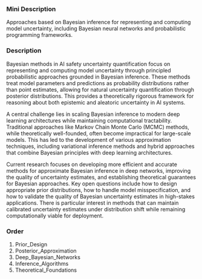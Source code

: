 ### Mini Description

Approaches based on Bayesian inference for representing and computing model uncertainty, including Bayesian neural networks and probabilistic programming frameworks.

### Description

Bayesian methods in AI safety uncertainty quantification focus on representing and computing model uncertainty through principled probabilistic approaches grounded in Bayesian inference. These methods treat model parameters and predictions as probability distributions rather than point estimates, allowing for natural uncertainty quantification through posterior distributions. This provides a theoretically rigorous framework for reasoning about both epistemic and aleatoric uncertainty in AI systems.

A central challenge lies in scaling Bayesian inference to modern deep learning architectures while maintaining computational tractability. Traditional approaches like Markov Chain Monte Carlo (MCMC) methods, while theoretically well-founded, often become impractical for large-scale models. This has led to the development of various approximation techniques, including variational inference methods and hybrid approaches that combine Bayesian principles with deep learning architectures.

Current research focuses on developing more efficient and accurate methods for approximate Bayesian inference in deep networks, improving the quality of uncertainty estimates, and establishing theoretical guarantees for Bayesian approaches. Key open questions include how to design appropriate prior distributions, how to handle model misspecification, and how to validate the quality of Bayesian uncertainty estimates in high-stakes applications. There is particular interest in methods that can maintain calibrated uncertainty estimates under distribution shift while remaining computationally viable for deployment.

### Order

1. Prior_Design
2. Posterior_Approximation
3. Deep_Bayesian_Networks
4. Inference_Algorithms
5. Theoretical_Foundations
